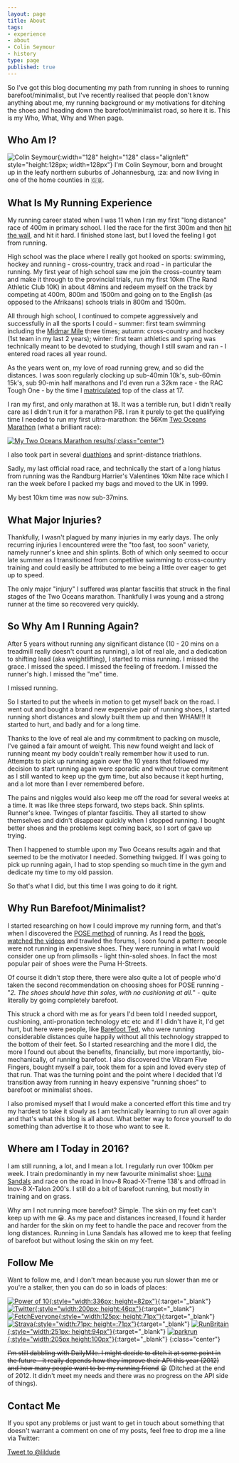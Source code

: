 ```yaml
---
layout: page
title: About
tags:
- experience
- about
- Colin Seymour
- history
type: page
published: true
---
```


So I've got this blog documenting my path from running in shoes to running barefoot/minimalist, but I've recently realised that people don't know anything about me, my running background or my motivations for ditching the shoes and heading down the barefoot/minimalist road, so here it is.  This is my Who, What, Why and When page.

## Who Am I?

![Colin Seymour](/img/profile.png){:width="128" height="128" class="alignleft" style="height:128px; width=128px"} I'm Colin Seymour, born and brought up in the leafy northern suburbs of Johannesburg, :za: and now living in one of the home counties in :gb:.

## What Is My Running Experience

My running career stated when I was 11 when I ran my first "long distance" race of 400m in primary school.  I led the race for the first 300m and then [hit the wall](http://en.wikipedia.org/wiki/Hit_the_wall), and hit it hard.  I finished stone last, but I loved the feeling I got from running.

High school was the place where I really got hooked on sports: swimming, hockey and running - cross-country, track and road - in particular the running.  My first year of high school saw me join the cross-country team and make it through to the provincial trials, run my first 10km (The Rand Athletic Club 10K) in about 48mins and redeem myself on the track by competing at 400m, 800m and 1500m and going on to the English (as opposed to the Afrikaans) schools trials in 800m and 1500m.

All through high school, I continued to compete aggressively and successfully in all the sports I could -  summer: first team swimming including the [Midmar Mile](http://www.midmarmile.co.za/) three times; autumn: cross-country and hockey (1st team in my last 2 years); winter: first team athletics and spring was technically meant to be devoted to studying, though I still swam and ran - I entered road races all year round.

As the years went on, my love of road running grew, and so did the distances.  I was soon regularly clocking up sub-40min 10k's, sub-60min 15k's, sub 90-min half marathons and I'd even run a 32km race - the RAC Tough One - by the time I [matriculated](http://en.wikipedia.org/wiki/Matriculation_(South_Africa)) top of the class at 17.

I ran my first, and only marathon at 18.  It was a terrible run, but I didn't really care as I didn't run it for a marathon PB. I ran it purely to get the qualifying time I needed to run my first ultra-marathon: the 56Km [Two Oceans Marathon](http://www.twooceansmarathon.org.za/) (what a brilliant race):

[![My Two Oceans Marathon results](/assets/2OceansResults.png){:class="center"}](http://admin.twooceansmarathon.org.za/HistoryList.aspx?RunnerCode=39205 "1397 out of 7441 finishers.  5th junior")

I also took part in several [duathlons](http://en.wikipedia.org/wiki/Duathlon) and sprint-distance triathlons.

Sadly, my last official road race, and technically the start of a long hiatus from running was the Randburg Harrier's Valentines 10km Nite race which I ran the week before I packed my bags and moved to the UK in 1999.

My best 10km time was now sub-37mins.

## What Major Injuries?

Thankfully, I wasn't plagued by many injuries in my early days.  The only recurring injuries I encountered were the "too fast, too soon" variety, namely runner's knee and shin splints.  Both of which only seemed to occur late summer as I transitioned from competitive swimming to cross-country training and could easily be attributed to me being a little over eager to get up to speed.

The only major "injury" I suffered was plantar fasciitis that struck in the final stages of the Two Oceans marathon. Thankfully I was young and a strong runner at the time so recovered very quickly.

## So Why Am I Running Again?

After 5 years without running any significant distance (10 - 20 mins on a treadmill really doesn't count as running), a lot of real ale, and a dedication to shifting lead (aka weightlifting), I started to miss running.  I missed the grace.  I missed the speed.  I missed the feeling of freedom. I missed the runner's high. I missed the "me" time.

I missed running.

So I started to put the wheels in motion to get myself back on the road.  I went out and bought a brand new expensive pair of running shoes, I started running short distances and slowly built them up and then WHAM!!! It started to hurt, and badly and for a long time.

Thanks to the love of real ale and my commitment to packing on muscle, I've gained a fair amount of weight. This new found weight and lack of running meant my body couldn't really remember how it used to run.  Attempts to pick up running again over the 10 years that followed my decision to start running again were sporadic and without true commitment as I still wanted to keep up the gym time, but also because it kept hurting, and a lot more than I ever remembered before.

The pains and niggles would also keep me off the road for several weeks at a time.  It was like three steps forward, two steps back. Shin splints. Runner's knee. Twinges of plantar fasciitis.  They all started to show themselves and didn't disappear quickly when I stopped running.  I bought better shoes and the problems kept coming back, so I sort of gave up trying.

Then I happened to stumble upon my Two Oceans results again and that seemed to be the motivator I needed.  Something twigged.  If I was going to pick up running again, I had to stop spending so much time in the gym and dedicate my time to my old passion.

So that's what I did, but this time I was going to do it right.

## Why Run Barefoot/Minimalist?

I started researching on how I could improve my running form, and that's when I discovered the [POSE method](http://www.posetech.com/) of running.  As I read the [book](http://www.amazon.co.uk/Pose-Method-Running-Nicholas-Romanov/dp/0972553703/), [watched the videos](http://www.youtube.com/user/posetv) and trawled the forums, I soon found a pattern: people were not running in expensive shoes.  They were running in what I would consider one up from plimsolls - light thin-soled shoes. In fact the most popular pair of shoes were the Puma H-Streets.

Of course it didn't stop there, there were also quite a lot of people who'd taken the second recommendation on choosing shoes for POSE running - "_2. The shoes should have thin soles, with no cushioning at all._" - quite literally by going completely barefoot.

This struck a chord with me as for years I'd been told I needed support, cushioning, anti-pronation technology etc etc and if I didn't have it, I'd get hurt, but here were people, like [Barefoot Ted](http://barefootted.com/), who were running considerable distances quite happily without all this technology strapped to the bottom of their feet. So I started researching and the more I did, the more I found out about the benefits, financially, but more importantly, bio-mechanically, of running barefoot.  I also discovered the Vibram Five Fingers, bought myself a pair, took them for a spin and loved every step of that run.  That was the turning point and the point where I decided that I'd transition away from running in heavy expensive "running shoes" to barefoot or minimalist shoes.

I also promised myself that I would make a concerted effort this time and try my hardest to take it slowly as I am technically learning to run all over again and that's what this blog is all about.  What better way to force yourself to do something than advertise it to those who want to see it.

## Where am I Today in 2016?

I am still running, a lot, and I mean a lot. I regularly run over 100km per week. I train predominantly in my new favourite minimalist shoe: [Luna Sandals](http://lunasandals.com/) and race on the road in Inov-8 Road-X-Treme 138's and offroad in Inov-8 X-Talon 200's.  I still do a bit of barefoot running, but mostly in training and on grass.

Why am I not running more barefoot?  Simple. The skin on my feet can't keep up with me :grinning:. As my pace and distances increased, I found it harder and harder for the skin on my feet to handle the pace and recover from the long distances.  Running in Luna Sandals has allowed me to keep that feeling of barefoot but without losing the skin on my feet.

## Follow Me

Want to follow me, and I don't mean because you run slower than me or you're a stalker, then you can do so in loads of places:

[![Power of 10](/assets/powerof10.png){:style="width:336px; height=82px"}](http://www.thepowerof10.info/athletes/profile.aspx?athleteid=246985){:target="_blank"}  
[![Twitter](/assets/twitter.png){:style="width:200px; height:46px"}](http://twitter.com/lildude){:target="_blank"}
[![FetchEveryone](/assets/fetcheveryone.png){:style="width:125px; height:71px"}](http://www.fetcheveryone.com/userprofile.php?id=32814){:target="_blank"}
[![Strava](/assets/StravaRun.jpg){:style="width:71px; height=:71px"}](http://app.strava.com/athletes/1295848){:target="_blank"}
[![RunBritain](/assets/runbritain.png){:style="width:251px; height:94px"}](http://www.runbritainrankings.com/runners/profile.aspx?athleteid=246985){:target="_blank"}
[![parkrun](/assets/parkrun.png){:style="width:205px height:100px"}](http://www.parkrun.org.uk/athleteresultshistory?athleteNumber=73185){:target="_blank"}
{:class="center"}

<del>I'm still dabbling with DailyMile. I might decide to ditch it at some point in the future - it really depends how they improve their API this year (2012) and how many people want to be my running friend</del> :grinning:  (Ditched at the end of 2012. It didn't meet my needs and there was no progress on the API side of things).

## Contact Me

If you spot any problems or just want to get in touch about something that doesn't warrant a comment on one of my posts, feel free to drop me a line via Twitter:

<p class="center"><a href="https://twitter.com/intent/tweet?screen_name=lildude" class="twitter-mention-button" data-size="large" data-related="lildude">Tweet to @lildude</a></p>
<script>!function(d,s,id){var js,fjs=d.getElementsByTagName(s)[0],p=/^http:/.test(d.location)?'http':'https';if(!d.getElementById(id)){js=d.createElement(s);js.id=id;js.src=p+'://platform.twitter.com/widgets.js';fjs.parentNode.insertBefore(js,fjs);}}(document, 'script', 'twitter-wjs');</script>
